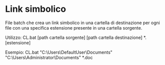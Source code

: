 # Link simbolico
File batch che crea un link simbolico in una cartella di destinazione per ogni file con una specifica estensione presente in una cartella sorgente.

Utilizzo:
CL.bat [path cartella sorgente] [path cartella destinazione] *.[estensione]

Esempio:
CL.bat "C:\Users\DefaultUser\Documents" "C:\Users\Administrator\Documents" *.doc

